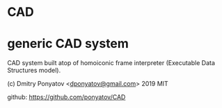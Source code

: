 # CAD
# generic CAD system

CAD system built atop of homoiconic frame interpreter (Executable Data Structures model).

(c) Dmitry Ponyatov <<dponyatov@gmail.com>> 2019 MIT

github: https://github.com/ponyatov/CAD
